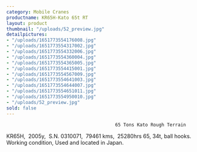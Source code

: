 ```yaml
---
category: Mobile Cranes
productname: KR65H-Kato 65t RT
layout: product
thumbnail: "/uploads/52_preview.jpg"
detailpictures:
- "/uploads/1651773554176008.jpg"
- "/uploads/1651773554317002.jpg"
- "/uploads/1651773554332006.jpg"
- "/uploads/1651773554360004.jpg"
- "/uploads/1651773554365005.jpg"
- "/uploads/1651773554415001.jpg"
- "/uploads/1651773554567009.jpg"
- "/uploads/1651773554641003.jpg"
- "/uploads/1651773554644007.jpg"
- "/uploads/1651773554651011.jpg"
- "/uploads/1651773554950010.jpg"
- "/uploads/52_preview.jpg"
sold: false
---
```


                                            65 Tons Kato Rough Terrain
KR65H,&nbsp;&nbsp;2005y,&nbsp; S.N. 0310071, &nbsp;79461 kms,&nbsp; 25280hrs
65, 34t, ball hooks.
Working&nbsp;condition,
 Used and located in Japan.


